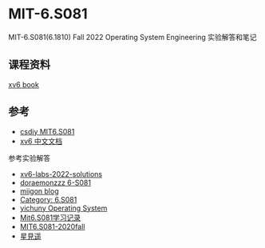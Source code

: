 # MIT-6.S081

MIT-6.S081(6.1810) Fall 2022 Operating System Engineering 实验解答和笔记

## 课程资料

[xv6 book](https://pdos.csail.mit.edu/6.828/2022/xv6/book-riscv-rev3.pdf)

## 参考

- [csdiy MIT6.S081](https://csdiy.wiki/%E6%93%8D%E4%BD%9C%E7%B3%BB%E7%BB%9F/MIT6.S081/)
- [xv6 中文文档](http://xv6.dgs.zone/)

参考实验解答

- [xv6-labs-2022-solutions](https://github.com/relaxcn/xv6-labs-2022-solutions)
- [doraemonzzz 6-S081](http://doraemonzzz.com/tags/6-S081/)
- [miigon blog](https://blog.miigon.net/categories/mit6-s081/)
- [Category: 6.S081](https://walkerzf.github.io/categories/6-S081/index.html)
- [yichuny Operating System](https://www.yichuny.page/tags/Operating%20System)
- [Mit6.S081学习记录](https://blog.csdn.net/u013577996/article/details/108679997)
- [MIT6.S081-2020fall](https://github.com/PKUFlyingPig/MIT6.S081-2020fall)
- [星見遥](https://www.cnblogs.com/weijunji/tag/XV6/)